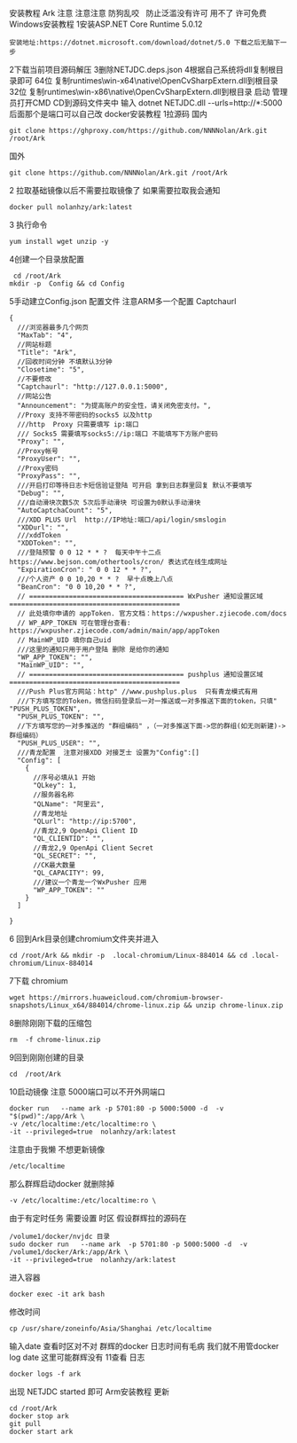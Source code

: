 安装教程
Ark
注意 注意注意
防狗乱咬
​
​
防止泛滥没有许可 用不了 许可免费
Windows安装教程
1安装ASP.NET Core Runtime 5.0.12
```
安装地址:https://dotnet.microsoft.com/download/dotnet/5.0 下载之后无脑下一步
```
2下载当前项目源码解压
3删除NETJDC.deps.json
4根据自己系统将dll复制根目录即可
64位
复制runtimes\win-x64\native\OpenCvSharpExtern.dll到根目录
32位
复制runtimes\win-x86\native\OpenCvSharpExtern.dll到根目录
启动
管理员打开CMD CD到源码文件夹中 输入 dotnet NETJDC.dll --urls=http://*:5000
后面那个是端口可以自己改
docker安装教程
1拉源码 国内
```
git clone https://ghproxy.com/https://github.com/NNNNolan/Ark.git /root/Ark
```
国外
```
git clone https://github.com/NNNNolan/Ark.git /root/Ark
```
2 拉取基础镜像以后不需要拉取镜像了 如果需要拉取我会通知
```
docker pull nolanhzy/ark:latest
```
3 执行命令
```
yum install wget unzip -y
```
4创建一个目录放配置
```
 cd /root/Ark
mkdir -p  Config && cd Config
```
5手动建立Config.json 配置文件 注意ARM多一个配置 Captchaurl
```
{
  ///浏览器最多几个网页
  "MaxTab": "4",
  //网站标题
  "Title": "Ark",
  //回收时间分钟 不填默认3分钟
  "Closetime": "5",
  //不要修改
  "Captchaurl": "http://127.0.0.1:5000",
  //网站公告
  "Announcement": "为提高账户的安全性，请关闭免密支付。",
  //Proxy 支持不带密码的socks5 以及http 
  ///http  Proxy 只需要填写 ip:端口
  /// Socks5 需要填写socks5://ip:端口 不能填写下方账户密码
  "Proxy": "",
  //Proxy帐号
  "ProxyUser": "",
  //Proxy密码
  "ProxyPass": "",
  ///开启打印等待日志卡短信验证登陆 可开启 拿到日志群里回复 默认不要填写
  "Debug": "",
  ///自动滑块次数5次 5次后手动滑块 可设置为0默认手动滑块
  "AutoCaptchaCount": "5",
  ///XDD PLUS Url  http://IP地址:端口/api/login/smslogin
  "XDDurl": "",
  ///xddToken
  "XDDToken": "",
  ///登陆预警 0 0 12 * * ?  每天中午十二点 https://www.bejson.com/othertools/cron/ 表达式在线生成网址
  "ExpirationCron": " 0 0 12 * * ?",
  ///个人资产 0 0 10,20 * * ?  早十点晚上八点
  "BeanCron": "0 0 10,20 * * ?",
  // ======================================= WxPusher 通知设置区域 ===========================================
  // 此处填你申请的 appToken. 官方文档：https://wxpusher.zjiecode.com/docs
  // WP_APP_TOKEN 可在管理台查看: https://wxpusher.zjiecode.com/admin/main/app/appToken
  // MainWP_UID 填你自己uid
  ///这里的通知只用于用户登陆 删除 是给你的通知
  "WP_APP_TOKEN": "",
  "MainWP_UID": "",
  // ======================================= pushplus 通知设置区域 ===========================================
  ///Push Plus官方网站：http" //www.pushplus.plus  只有青龙模式有用
  ///下方填写您的Token，微信扫码登录后一对一推送或一对多推送下面的token，只填" "PUSH_PLUS_TOKEN",
  "PUSH_PLUS_TOKEN": "",
  //下方填写您的一对多推送的 "群组编码" ，（一对多推送下面->您的群组(如无则新建)->群组编码）
  "PUSH_PLUS_USER": "",
  ///青龙配置  注意对接XDD 对接芝士 设置为"Config":[]
  "Config": [
    {
      //序号必填从1 开始
      "QLkey": 1,
      //服务器名称
      "QLName": "阿里云",
      //青龙地址
      "QLurl": "http://ip:5700",
      //青龙2,9 OpenApi Client ID
      "QL_CLIENTID": "",
      //青龙2,9 OpenApi Client Secret
      "QL_SECRET": "",
      //CK最大数量
      "QL_CAPACITY": 99,
      ///建议一个青龙一个WxPusher 应用
      "WP_APP_TOKEN": ""
    }
  ]
​
}
```
6 回到Ark目录创建chromium文件夹并进入
```
cd /root/Ark && mkdir -p  .local-chromium/Linux-884014 && cd .local-chromium/Linux-884014
```
7下载 chromium
```
wget https://mirrors.huaweicloud.com/chromium-browser-snapshots/Linux_x64/884014/chrome-linux.zip && unzip chrome-linux.zip
```
8删除刚刚下载的压缩包
```
rm  -f chrome-linux.zip
```
9回到刚刚创建的目录
```
cd  /root/Ark
```
10启动镜像
注意 5000端口可以不开外网端口
```
docker run   --name ark -p 5701:80 -p 5000:5000 -d  -v  "$(pwd)":/app/Ark \
-v /etc/localtime:/etc/localtime:ro \
-it --privileged=true  nolanhzy/ark:latest
```
注意由于我懒 不想更新镜像 
```
/etc/localtime
```
那么群辉启动docker 就删除掉 
```
-v /etc/localtime:/etc/localtime:ro \
```
由于有定时任务 需要设置 时区 假设群辉拉的源码在 
```
/volume1/docker/nvjdc 目录
sudo docker run   --name ark  -p 5701:80 -p 5000:5000 -d  -v  /volume1/docker/Ark:/app/Ark \
-it --privileged=true  nolanhzy/ark:latest
```
进入容器
```
docker exec -it ark bash
```
修改时间
```
cp /usr/share/zoneinfo/Asia/Shanghai /etc/localtime
```
输入date 查看时区对不对 群辉的docker 日志时间有毛病 我们就不用管docker log
date
这里可能群辉没有
11查看 日志
```
docker logs -f ark 
```
出现 NETJDC started 即可
Arm安装教程
更新
```
cd /root/Ark
docker stop ark
git pull
docker start ark
```

